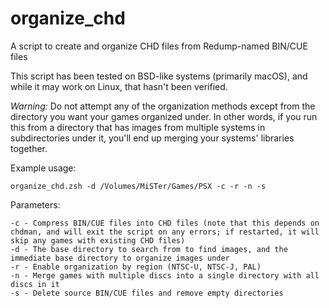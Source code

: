 # organize_chd
A script to create and organize CHD files from Redump-named BIN/CUE files

This script has been tested on BSD-like systems (primarily macOS), and while it may work on Linux, that hasn't been verified.

*Warning:* Do not attempt any of the organization methods except from the directory you want your games organized under.  In other words, if you run this from a directory that has images from multiple systems in subdirectories under it, you'll end up merging your systems' libraries together.

Example usage:

```
organize_chd.zsh -d /Volumes/MiSTer/Games/PSX -c -r -n -s
```

Parameters:

```
-c - Compress BIN/CUE files into CHD files (note that this depends on chdman, and will exit the script on any errors; if restarted, it will skip any games with existing CHD files)
-d - The base directory to search from to find images, and the immediate base directory to organize images under
-r - Enable organization by region (NTSC-U, NTSC-J, PAL)
-n - Merge games with multiple discs into a single directory with all discs in it
-s - Delete source BIN/CUE files and remove empty directories
```
